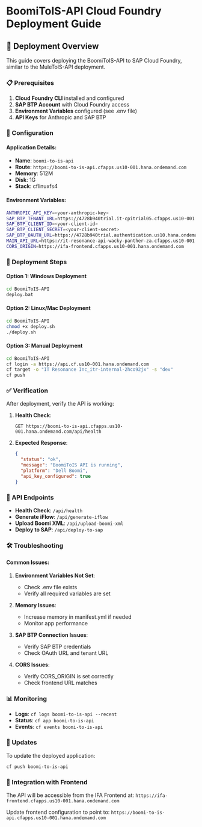 # BoomiToIS-API Cloud Foundry Deployment Guide

## 🚀 **Deployment Overview**

This guide covers deploying the BoomiToIS-API to SAP Cloud Foundry, similar to the MuleToIS-API deployment.

### **📋 Prerequisites**

1. **Cloud Foundry CLI** installed and configured
2. **SAP BTP Account** with Cloud Foundry access
3. **Environment Variables** configured (see .env file)
4. **API Keys** for Anthropic and SAP BTP

### **🔧 Configuration**

#### **Application Details:**
- **Name**: `boomi-to-is-api`
- **Route**: `https://boomi-to-is-api.cfapps.us10-001.hana.ondemand.com`
- **Memory**: 512M
- **Disk**: 1G
- **Stack**: cflinuxfs4

#### **Environment Variables:**
```bash
ANTHROPIC_API_KEY=<your-anthropic-key>
SAP_BTP_TENANT_URL=https://4728b940trial.it-cpitrial05.cfapps.us10-001.hana.ondemand.com
SAP_BTP_CLIENT_ID=<your-client-id>
SAP_BTP_CLIENT_SECRET=<your-client-secret>
SAP_BTP_OAUTH_URL=https://4728b940trial.authentication.us10.hana.ondemand.com/oauth/token
MAIN_API_URL=https://it-resonance-api-wacky-panther-za.cfapps.us10-001.hana.ondemand.com
CORS_ORIGIN=https://ifa-frontend.cfapps.us10-001.hana.ondemand.com
```

### **🚀 Deployment Steps**

#### **Option 1: Windows Deployment**
```bash
cd BoomiToIS-API
deploy.bat
```

#### **Option 2: Linux/Mac Deployment**
```bash
cd BoomiToIS-API
chmod +x deploy.sh
./deploy.sh
```

#### **Option 3: Manual Deployment**
```bash
cd BoomiToIS-API
cf login -a https://api.cf.us10-001.hana.ondemand.com
cf target -o "IT Resonance Inc_itr-internal-2hco92jx" -s "dev"
cf push
```

### **✅ Verification**

After deployment, verify the API is working:

1. **Health Check**: 
   ```
   GET https://boomi-to-is-api.cfapps.us10-001.hana.ondemand.com/api/health
   ```

2. **Expected Response**:
   ```json
   {
     "status": "ok",
     "message": "BoomiToIS API is running",
     "platform": "Dell Boomi",
     "api_key_configured": true
   }
   ```

### **🔗 API Endpoints**

- **Health Check**: `/api/health`
- **Generate iFlow**: `/api/generate-iflow`
- **Upload Boomi XML**: `/api/upload-boomi-xml`
- **Deploy to SAP**: `/api/deploy-to-sap`

### **🛠️ Troubleshooting**

#### **Common Issues:**

1. **Environment Variables Not Set**:
   - Check .env file exists
   - Verify all required variables are set

2. **Memory Issues**:
   - Increase memory in manifest.yml if needed
   - Monitor app performance

3. **SAP BTP Connection Issues**:
   - Verify SAP BTP credentials
   - Check OAuth URL and tenant URL

4. **CORS Issues**:
   - Verify CORS_ORIGIN is set correctly
   - Check frontend URL matches

### **📊 Monitoring**

- **Logs**: `cf logs boomi-to-is-api --recent`
- **Status**: `cf app boomi-to-is-api`
- **Events**: `cf events boomi-to-is-api`

### **🔄 Updates**

To update the deployed application:
```bash
cf push boomi-to-is-api
```

### **🎯 Integration with Frontend**

The API will be accessible from the IFA Frontend at:
`https://ifa-frontend.cfapps.us10-001.hana.ondemand.com`

Update frontend configuration to point to:
`https://boomi-to-is-api.cfapps.us10-001.hana.ondemand.com`
